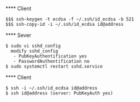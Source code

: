 **** Client
```
$$$ ssh-keygen -t ecdsa -f ~/.ssh/id_ecdsa -b 521
$$$ ssh-copy-id -i ~/.ssh/id_ecdsa id@address
```

**** Sever
```
$ sudo vi sshd_config
  modify sshd_config
   - PubKeyAuthentification yes
   - PasswordAuthentification no
$ sudo systemctl restart sshd.service
```
**** Client
```
$ ssh -i ~/.ssh/id_ecdsa id@address
$ ssh id@address (server: PubKeyAuth yes)
```
